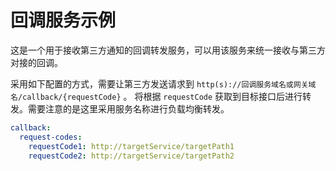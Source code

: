 # 回调服务示例

这是一个用于接收第三方通知的回调转发服务，可以用该服务来统一接收与第三方对接的回调。

采用如下配置的方式，需要让第三方发送请求到 `http(s)://回调服务域名或网关域名/callback/{requestCode}` 。
将根据 `requestCode` 获取到目标接口后进行转发。需要注意的是这里采用服务名称进行负载均衡转发。

```yaml
callback:
  request-codes:
    requestCode1: http://targetService/targetPath1
    requestCode2: http://targetService/targetPath2
```


